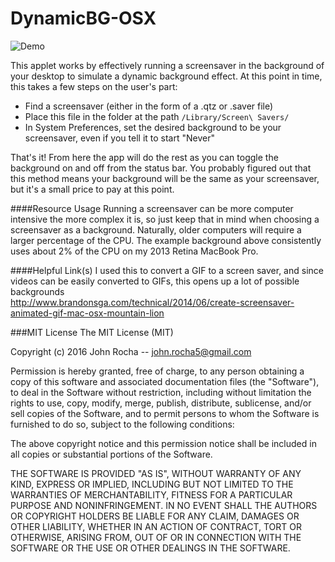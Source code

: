 # DynamicBG-OSX

![Demo](demoFiles/demo.gif?raw=true) 

This applet works by effectively running a screensaver in the background of your desktop to simulate a dynamic background effect. At this point in time, this takes a few steps on the user's part:
- Find a screensaver (either in the form of a .qtz or .saver file)
- Place this file in the folder at the path `/Library/Screen\ Savers/`
- In System Preferences, set the desired background to be your screensaver, even if you tell it to start "Never"

That's it! From here the app will do the rest as you can toggle the background on and off from the status bar. You probably figured out that this method means your background will be the same as your screensaver, but it's a small price to pay at this point.  

####Resource Usage
Running a screensaver can be more computer intensive the more complex it is, so just keep that in mind when choosing a screensaver as a background. Naturally, older computers will require a larger percentage of the CPU. The example background above consistently uses about 2% of the CPU on my 2013 Retina MacBook Pro. 

####Helpful Link(s)
I used this to convert a GIF to a screen saver, and since videos can be easily converted to GIFs, this opens up a lot of possible backgrounds  
http://www.brandonsga.com/technical/2014/06/create-screensaver-animated-gif-mac-osx-mountain-lion

###MIT License
The MIT License (MIT)

Copyright (c) 2016 John Rocha -- john.rocha5@gmail.com

Permission is hereby granted, free of charge, to any person obtaining a copy
of this software and associated documentation files (the "Software"), to deal
in the Software without restriction, including without limitation the rights
to use, copy, modify, merge, publish, distribute, sublicense, and/or sell
copies of the Software, and to permit persons to whom the Software is
furnished to do so, subject to the following conditions:

The above copyright notice and this permission notice shall be included in all
copies or substantial portions of the Software.

THE SOFTWARE IS PROVIDED "AS IS", WITHOUT WARRANTY OF ANY KIND, EXPRESS OR
IMPLIED, INCLUDING BUT NOT LIMITED TO THE WARRANTIES OF MERCHANTABILITY,
FITNESS FOR A PARTICULAR PURPOSE AND NONINFRINGEMENT. IN NO EVENT SHALL THE
AUTHORS OR COPYRIGHT HOLDERS BE LIABLE FOR ANY CLAIM, DAMAGES OR OTHER
LIABILITY, WHETHER IN AN ACTION OF CONTRACT, TORT OR OTHERWISE, ARISING FROM,
OUT OF OR IN CONNECTION WITH THE SOFTWARE OR THE USE OR OTHER DEALINGS IN THE
SOFTWARE.
